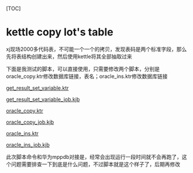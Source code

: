 [TOC]

# kettle copy lot's table



xj现场2000多代码表，不可能一个一个的拷贝，发现表码是两个标准字段，那么先将表结构创建出来，然后使用kettle将其全部抽取过来

下面是我测试的脚本，可以直接使用，只需要修改两个脚本，分别是oracle_copy.ktr修改数据库链接，表名；oracle_ins.ktr修改数据库链接

[get_result_set_variable.ktr](../img_src/DA48D6A39470413F92B310F693395456/get_result_set_variable.ktr)

[get_result_set_variable_job.kjb](../img_src/30D22FB0580E4A7397115480BA4596F7get_result_set_variable_job.kjb)

[oracle_copy.ktr](../img_src/FF68020A94064D08A382C882D4048DBE/oracle_copy.ktr)

[oracle_copy_job.kjb](../img_src/7681EB66857648BEA36321A14314A1D4/oracle_copy_job.kjb)

[oracle_ins.ktr](../img_src/6F7068B136EB4EA7BE76AD6CA1EA6DFA/oracle_ins.ktr)

[oracle_ins_job.kjb](../img_src/671C393FEBCF4340A9DAFA15363DB2D9/oracle_ins_job.kjb)

此次脚本命令和华为mppdb对接是，经常会出现运行一段时间就不会再跑了，这个问题需要排查一下到底是什么问题，不过脚本就是这个样子了，后期再修改